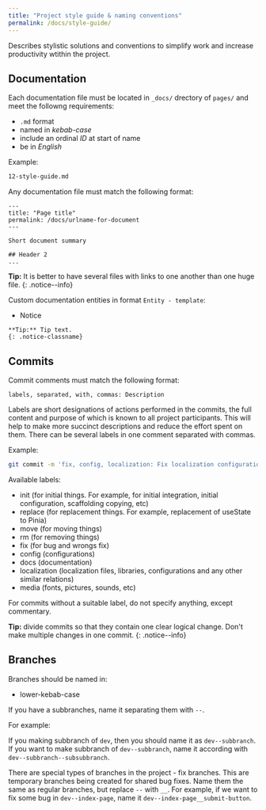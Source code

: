 ```yaml
---
title: "Project style guide & naming conventions"
permalink: /docs/style-guide/
---
```


Describes stylistic solutions and conventions to simplify work and increase productivity wtithin the project.

## Documentation

Each documentation file must be located in `_docs/` drectory of `pages/` and meet the followng requirements:

- `.md` format
- named in *kebab-case*
- include an ordinal *ID* at start of name
- be in *English*

Example:

```bash
12-style-guide.md
```

Any documentation file must match the following format:

```
---
title: "Page title"
permalink: /docs/urlname-for-document
---

Short document summary

## Header 2
...
```

**Tip:** It is better to have several files with links to one another than one huge file.
{: .notice--info}

Custom documentation entities in format `Entity - template`:

- Notice

```
**Tip:** Tip text.
{: .notice-classname}
```

## Commits

Commit comments must match the following format:

```
labels, separated, with, commas: Description
```

Labels are short designations of actions performed in the commits, the full content and purpose of which is known to all project participants. This will help to make more succinct descriptions and reduce the effort spent on them. There can be several labels in one comment separated with commas.

Example:

```bash
git commit -m 'fix, config, localization: Fix localization configuration bug'
``` 

Available labels:

- init (for initial things. For example, for initial integration, initial configuration, scaffolding copying, etc)
- replace (for replacement things. For example, replacement of useState to Pinia)
- move (for moving things)
- rm (for removing things)
- fix (for bug and wrongs fix)
- config (configurations)
- docs (documentation)
- localization (localization files, libraries, configurations and any other similar relations)
- media (fonts, pictures, sounds, etc)

For commits without a suitable label, do not specify anything, except commentary.

**Tip:** divide commits so that they contain one clear logical change. Don't make multiple changes in one commit.
{: .notice--info}

## Branches

Branches should be named in:

- lower-kebab-case

If you have a subbranches, name it separating them with `--`.

For example:

If you making subbranch of `dev`, then you should name it as `dev--subbranch`. If you want to make subbranch of `dev--subbranch`, name it according with `dev--subbranch--subsubbranch`.

There are special types of branches in the project - fix branches. This are temporary branches being created for shared bug fixes. Name them the same as regular branches, but replace `--` with `__`. For example, if we want to fix some bug in `dev--index-page`, name it `dev--index-page__submit-button`.

